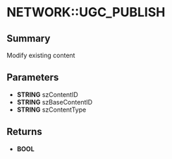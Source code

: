 # NETWORK::UGC_PUBLISH

## Summary
Modify existing content

## Parameters
* **STRING** szContentID
* **STRING** szBaseContentID
* **STRING** szContentType

## Returns
* **BOOL**